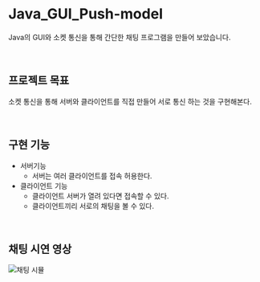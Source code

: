 # Java_GUI_Push-model
Java의 GUI와 소켓 통신을 통해 간단한 채팅 프로그램을 만들어 보았습니다.

<br>

## 프로젝트 목표
소켓 통신을 통해 서버와 클라이언트를 직접 만들어 서로 통신 하는 것을 구현해본다.

<br>

## 구현 기능
- 서버기능
  - 서버는 여러 클라이언트를 접속 허용한다.
- 클라이언트 기능
  - 클라이언트 서버가 열려 있다면 접속할 수 있다.
  - 클라이언트끼리 서로의 채팅을 볼 수 있다.

<br>

## 채팅 시연 영상
![채팅 시뮬](https://user-images.githubusercontent.com/53790137/148499272-faf1ed8b-6480-4175-ab20-436a8a309316.gif)
   
